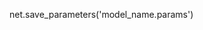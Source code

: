 

<!--
 * @version:
 * @Author:  StevenJokess https://github.com/StevenJokess
 * @Date: 2020-11-10 20:04:03
 * @LastEditors:  StevenJokess https://github.com/StevenJokess
 * @LastEditTime: 2020-11-10 20:04:09
 * @Description:
 * @TODO::
 * @Reference:https://discuss.gluon.ai/t/topic/18288
-->
net.save_parameters('model_name.params')
